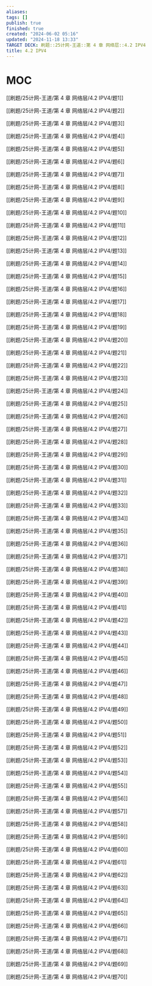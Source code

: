 ```yaml
---
aliases: 
tags: []
publish: true
finished: true
created: "2024-06-02 05:16"
updated: "2024-11-18 13:33"
TARGET DECK: 刷题::25计网-王道::第 4 章 网络层::4.2 IPV4
title: 4.2 IPV4
---
```

# MOC

[[刷题/25计网-王道/第 4 章 网络层/4.2 IPV4/题1]]

[[刷题/25计网-王道/第 4 章 网络层/4.2 IPV4/题2]]

[[刷题/25计网-王道/第 4 章 网络层/4.2 IPV4/题3]]

[[刷题/25计网-王道/第 4 章 网络层/4.2 IPV4/题4]]

[[刷题/25计网-王道/第 4 章 网络层/4.2 IPV4/题5]]

[[刷题/25计网-王道/第 4 章 网络层/4.2 IPV4/题6]]

[[刷题/25计网-王道/第 4 章 网络层/4.2 IPV4/题7]]

[[刷题/25计网-王道/第 4 章 网络层/4.2 IPV4/题8]]

[[刷题/25计网-王道/第 4 章 网络层/4.2 IPV4/题9]]

[[刷题/25计网-王道/第 4 章 网络层/4.2 IPV4/题10]]

[[刷题/25计网-王道/第 4 章 网络层/4.2 IPV4/题11]]

[[刷题/25计网-王道/第 4 章 网络层/4.2 IPV4/题12]]

[[刷题/25计网-王道/第 4 章 网络层/4.2 IPV4/题13]]

[[刷题/25计网-王道/第 4 章 网络层/4.2 IPV4/题14]]

[[刷题/25计网-王道/第 4 章 网络层/4.2 IPV4/题15]]

[[刷题/25计网-王道/第 4 章 网络层/4.2 IPV4/题16]]

[[刷题/25计网-王道/第 4 章 网络层/4.2 IPV4/题17]]

[[刷题/25计网-王道/第 4 章 网络层/4.2 IPV4/题18]]

[[刷题/25计网-王道/第 4 章 网络层/4.2 IPV4/题19]]

[[刷题/25计网-王道/第 4 章 网络层/4.2 IPV4/题20]]

[[刷题/25计网-王道/第 4 章 网络层/4.2 IPV4/题21]]

[[刷题/25计网-王道/第 4 章 网络层/4.2 IPV4/题22]]

[[刷题/25计网-王道/第 4 章 网络层/4.2 IPV4/题23]]

[[刷题/25计网-王道/第 4 章 网络层/4.2 IPV4/题24]]

[[刷题/25计网-王道/第 4 章 网络层/4.2 IPV4/题25]]

[[刷题/25计网-王道/第 4 章 网络层/4.2 IPV4/题26]]

[[刷题/25计网-王道/第 4 章 网络层/4.2 IPV4/题27]]

[[刷题/25计网-王道/第 4 章 网络层/4.2 IPV4/题28]]

[[刷题/25计网-王道/第 4 章 网络层/4.2 IPV4/题29]]

[[刷题/25计网-王道/第 4 章 网络层/4.2 IPV4/题30]]

[[刷题/25计网-王道/第 4 章 网络层/4.2 IPV4/题31]]

[[刷题/25计网-王道/第 4 章 网络层/4.2 IPV4/题32]]

[[刷题/25计网-王道/第 4 章 网络层/4.2 IPV4/题33]]

[[刷题/25计网-王道/第 4 章 网络层/4.2 IPV4/题34]]

[[刷题/25计网-王道/第 4 章 网络层/4.2 IPV4/题35]]

[[刷题/25计网-王道/第 4 章 网络层/4.2 IPV4/题36]]

[[刷题/25计网-王道/第 4 章 网络层/4.2 IPV4/题37]]

[[刷题/25计网-王道/第 4 章 网络层/4.2 IPV4/题38]]

[[刷题/25计网-王道/第 4 章 网络层/4.2 IPV4/题39]]

[[刷题/25计网-王道/第 4 章 网络层/4.2 IPV4/题40]]

[[刷题/25计网-王道/第 4 章 网络层/4.2 IPV4/题41]]

[[刷题/25计网-王道/第 4 章 网络层/4.2 IPV4/题42]]

[[刷题/25计网-王道/第 4 章 网络层/4.2 IPV4/题43]]

[[刷题/25计网-王道/第 4 章 网络层/4.2 IPV4/题44]]

[[刷题/25计网-王道/第 4 章 网络层/4.2 IPV4/题45]]

[[刷题/25计网-王道/第 4 章 网络层/4.2 IPV4/题46]]

[[刷题/25计网-王道/第 4 章 网络层/4.2 IPV4/题47]]

[[刷题/25计网-王道/第 4 章 网络层/4.2 IPV4/题48]]

[[刷题/25计网-王道/第 4 章 网络层/4.2 IPV4/题49]]

[[刷题/25计网-王道/第 4 章 网络层/4.2 IPV4/题50]]

[[刷题/25计网-王道/第 4 章 网络层/4.2 IPV4/题51]]

[[刷题/25计网-王道/第 4 章 网络层/4.2 IPV4/题52]]

[[刷题/25计网-王道/第 4 章 网络层/4.2 IPV4/题53]]

[[刷题/25计网-王道/第 4 章 网络层/4.2 IPV4/题54]]

[[刷题/25计网-王道/第 4 章 网络层/4.2 IPV4/题55]]

[[刷题/25计网-王道/第 4 章 网络层/4.2 IPV4/题56]]

[[刷题/25计网-王道/第 4 章 网络层/4.2 IPV4/题57]]

[[刷题/25计网-王道/第 4 章 网络层/4.2 IPV4/题58]]

[[刷题/25计网-王道/第 4 章 网络层/4.2 IPV4/题59]]

[[刷题/25计网-王道/第 4 章 网络层/4.2 IPV4/题60]]

[[刷题/25计网-王道/第 4 章 网络层/4.2 IPV4/题61]]

[[刷题/25计网-王道/第 4 章 网络层/4.2 IPV4/题62]]

[[刷题/25计网-王道/第 4 章 网络层/4.2 IPV4/题63]]

[[刷题/25计网-王道/第 4 章 网络层/4.2 IPV4/题64]]

[[刷题/25计网-王道/第 4 章 网络层/4.2 IPV4/题65]]

[[刷题/25计网-王道/第 4 章 网络层/4.2 IPV4/题66]]

[[刷题/25计网-王道/第 4 章 网络层/4.2 IPV4/题67]]

[[刷题/25计网-王道/第 4 章 网络层/4.2 IPV4/题68]]

[[刷题/25计网-王道/第 4 章 网络层/4.2 IPV4/题69]]

[[刷题/25计网-王道/第 4 章 网络层/4.2 IPV4/题70]]

